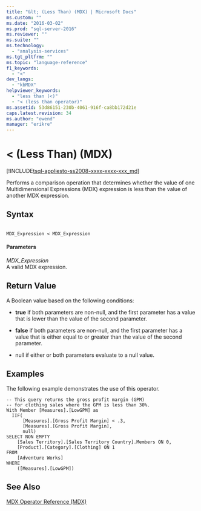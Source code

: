 ```yaml
---
title: "&lt; (Less Than) (MDX) | Microsoft Docs"
ms.custom: ""
ms.date: "2016-03-02"
ms.prod: "sql-server-2016"
ms.reviewer: ""
ms.suite: ""
ms.technology: 
  - "analysis-services"
ms.tgt_pltfrm: ""
ms.topic: "language-reference"
f1_keywords: 
  - "<"
dev_langs: 
  - "kbMDX"
helpviewer_keywords: 
  - "less than (<)"
  - "< (less than operator)"
ms.assetid: 53d86151-230b-4061-916f-ca8bb172d21e
caps.latest.revision: 34
ms.author: "owend"
manager: "erikre"
---
```

# &lt; (Less Than) (MDX)
[!INCLUDE[tsql-appliesto-ss2008-xxxx-xxxx-xxx_md](../database-engine/configure/windows/includes/tsql-appliesto-ss2008-xxxx-xxxx-xxx-md.md)]

  Performs a comparison operation that determines whether the value of one Multidimensional Expressions (MDX) expression is less than the value of another MDX expression.  
  
## Syntax  
  
```  
  
MDX_Expression < MDX_Expression  
```  
  
#### Parameters  
 *MDX_Expression*  
 A valid MDX expression.  
  
## Return Value  
 A Boolean value based on the following conditions:  
  
-   **true** if both parameters are non-null, and the first parameter has a value that is lower than the value of the second parameter.  
  
-   **false** if both parameters are non-null, and the first parameter has a value that is either equal to or greater than the value of the second parameter.  
  
-   null if either or both parameters evaluate to a null value.  
  
## Examples  
 The following example demonstrates the use of this operator.  
  
```  
-- This query returns the gross profit margin (GPM)  
-- for clothing sales where the GPM is less than 30%.  
With Member [Measures].[LowGPM] as  
  IIF(  
      [Measures].[Gross Profit Margin] < .3,  
      [Measures].[Gross Profit Margin],  
      null)  
SELECT NON EMPTY  
    [Sales Territory].[Sales Territory Country].Members ON 0,  
    [Product].[Category].[Clothing] ON 1  
FROM  
    [Adventure Works]  
WHERE  
    ([Measures].[LowGPM])  
```  
  
## See Also  
 [MDX Operator Reference &#40;MDX&#41;](../mdx/mdx-operator-reference-mdx.md)  
  
  